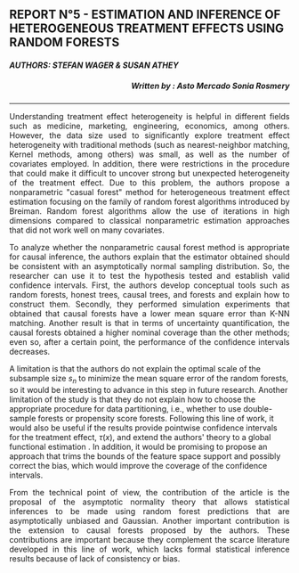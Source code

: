 ## **REPORT N°5 - ESTIMATION AND INFERENCE OF HETEROGENEOUS TREATMENT EFFECTS USING RANDOM FORESTS** ##

#### *AUTHORS: STEFAN WAGER & SUSAN ATHEY*
##### <p style='text-align: right;'> Written by : Asto Mercado Sonia Rosmery
---

<p style='text-align: justify;'> Understanding treatment effect heterogeneity is helpful in different fields such as medicine, marketing, engineering, economics, among others. However, the data size used to significantly explore treatment effect heterogeneity with traditional methods (such as nearest-neighbor matching, Kernel methods, among others) was small, as well as the number of covariates employed. In addition, there were restrictions in the procedure that could make it difficult to uncover strong but unexpected heterogeneity of the treatment effect.  Due to this problem, the authors propose a nonparametric "casual forest" method for heterogeneous treatment effect estimation focusing on the family of random forest algorithms introduced by Breiman. Random forest algorithms allow the use of iterations in high dimensions compared to classical nonparametric estimation approaches that did not work well on many covariates.

<p style='text-align: justify;'>To analyze whether the nonparametric causal forest method is appropriate for causal inference, the authors explain that the estimator obtained should be consistent with an asymptotically normal sampling distribution. So, the researcher can use it to test the hypothesis tested and establish valid confidence intervals. First, the authors develop conceptual tools such as random forests, honest trees, causal trees, and forests and explain how to construct them. Secondly, they performed simulation experiments that obtained that causal forests have a lower mean square error than K-NN matching. Another result is that in terms of uncertainty quantification, the causal forests obtained a higher nominal coverage than the other methods; even so, after a certain point, the performance of the confidence intervals decreases. 

A limitation is that the authors do not explain the optimal scale of the subsample size $s_n$ to minimize the mean square error of the random forests, so it would be interesting to advance in this step in future research. Another limitation of the study is that they do not explain how to choose the appropriate procedure for data partitioning, i.e., whether to use double-sample forests or propensity score forests. Following this line of work, it would also be useful if the results provide pointwise confidence intervals for the treatment effect, $\tau(x),$ and extend the authors' theory to a global functional estimation . In addition, it would be promising to propose an approach that trims the bounds of the feature space support and possibly correct the bias, which would improve the coverage of the confidence intervals.

<p style='text-align: justify;'>From the technical point of view, the contribution of the article is the proposal of the asymptotic normality theory that allows statistical inferences to be made using random forest predictions that are asymptotically unbiased and Gaussian. Another important contribution is the extension to causal forests proposed by the authors. These contributions are important because they complement the scarce literature developed in this line of work, which lacks formal statistical inference results because of lack of consistency or bias.